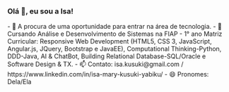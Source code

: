 ### Olá 👋, eu sou a Isa!

<!--
**isamary10/isamary10** is a ✨ _special_ ✨ repository because its `README.md` (this file) appears on your GitHub profile.


Here are some ideas to get you started:
--!>
- 🔭 A procura de uma oportunidade para entrar na área de tecnologia.
- 🌱 Cursando Análise e Desenvolvimento de Sistemas na FIAP - 1° ano Matriz Curricular: Responsive Web Development (HTML5, CSS 3, JavaScript, Angular.js, JQuery, Bootstrap e JavaEE), Computational Thinking-Python, DDD-Java, AI & ChatBot, Building Relational Database-SQL/Oracle e Software Design & TX.

- 📫 Contato: isa.kusuki@gmail.com / https://www.linkedin.com/in/isa-mary-kusuki-yabiku/
- 😄 Pronomes: Dela/Ela
